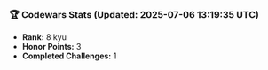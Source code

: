 ### 🏆 Codewars Stats (Updated: 2025-07-06 13:19:35 UTC)

- **Rank:** 8 kyu
- **Honor Points:** 3
- **Completed Challenges:** 1
